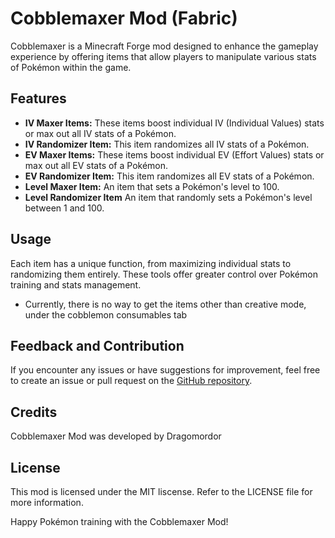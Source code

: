 # Cobblemaxer Mod (Fabric)

Cobblemaxer is a Minecraft Forge mod designed to enhance the gameplay experience by offering items that allow players to manipulate various stats of Pokémon within the game.

## Features

- **IV Maxer Items:** These items boost individual IV (Individual Values) stats or max out all IV stats of a Pokémon.
- **IV Randomizer Item:** This item randomizes all IV stats of a Pokémon.
- **EV Maxer Items:** These items boost individual EV (Effort Values) stats or max out all EV stats of a Pokémon.
- **EV Randomizer Item:** This item randomizes all EV stats of a Pokémon.
- **Level Maxer Item:** An item that sets a Pokémon's level to 100.
- **Level Randomizer Item** An item that randomly sets a Pokémon's level between 1 and 100.

## Usage

Each item has a unique function, from maximizing individual stats to randomizing them entirely. These tools offer greater control over Pokémon training and stats management.
- Currently, there is no way to get the items other than creative mode, under the cobblemon consumables tab

## Feedback and Contribution

If you encounter any issues or have suggestions for improvement, feel free to create an issue or pull request on the [GitHub repository](hhttps://github.com/Dragomordor/CobblemaxerFabric.git).

## Credits

Cobblemaxer Mod was developed by Dragomordor

## License

This mod is licensed under the MIT liscense. Refer to the LICENSE file for more information.

Happy Pokémon training with the Cobblemaxer Mod!

